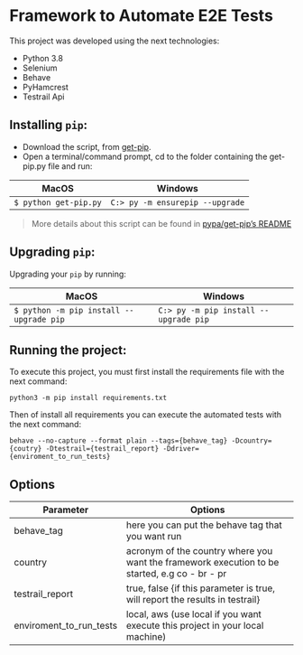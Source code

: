 # Framework to Automate E2E Tests #
This project was developed using the next technologies:
* Python 3.8
* Selenium
* Behave
* PyHamcrest
* Testrail Api

## Installing `pip`:

* Download the script, from [get-pip](https://bootstrap.pypa.io/get-pip.py).
* Open a terminal/command prompt, cd to the folder containing the get-pip.py file and run:

| MacOS | Windows |
| ------ | ------ |
| `$ python get-pip.py` | `C:> py -m ensurepip --upgrade` |

>More details about this script can be found in [pypa/get-pip’s README](https://github.com/pypa/get-pip)

## Upgrading `pip`:

Upgrading your `pip` by running:

| MacOS | Windows |
| ------ | ------ |
| `$ python -m pip install --upgrade pip` | `C:> py -m pip install --upgrade pip` |

## Running the project:

To execute this project, you must first install the requirements file with the next command:

`python3 -m pip install requirements.txt`

Then of install all requirements you can execute the automated tests with the next command:

`behave --no-capture --format plain --tags={behave_tag} -Dcountry={coutry} -Dtestrail={testrail_report} -Ddriver={enviroment_to_run_tests}`
## Options

| Parameter               | Options                                                                                                            |
|-------------------------|--------------------------------------------------------------------------------------------------------------------|
| behave_tag              | here you can put the behave tag that you want run                                                                  |
| country                 | acronym of the country where you want the framework execution to be started, e.g co - br - pr                      |
| testrail_report         | true, false {if this parameter is true, will report the results in testrail}                                       |
| enviroment_to_run_tests | local, aws (use local if you want execute this project in your local machine)                                      |